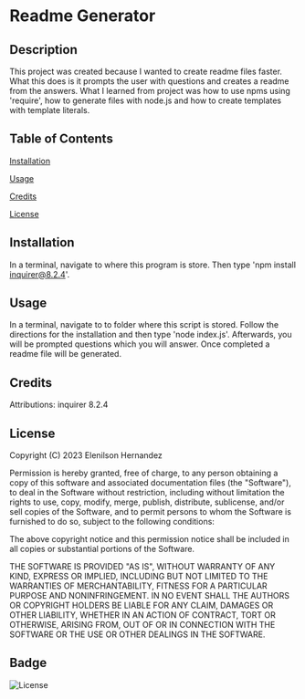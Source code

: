 # Readme Generator

  ## Description

  This project was created because I wanted to create readme files faster.
  What this does is it prompts the user with questions and creates a readme from the answers.
  What I learned from project was how to use npms using 'require', how to generate files with node.js and how to create templates with template literals.

  ## Table of Contents

  [Installation](#installation)

  [Usage](#usage)
  
  [Credits](#credits)

  [License](#license)

  ## Installation

  In a terminal, navigate to where this program is store. Then type 'npm install inquirer@8.2.4'.

  ## Usage

  In a terminal, navigate to to folder where this script is stored. Follow the directions for the installation and then type 'node index.js'. Afterwards, you will be prompted questions which you will answer. Once completed a readme file will be generated.


  ## Credits

  Attributions: inquirer 8.2.4
  


  ## License
    
  Copyright (C) 2023 Elenilson Hernandez
    
  Permission is hereby granted, free of charge, to any person obtaining a copy of this software and 
  associated documentation files (the "Software"), to deal in the Software without restriction, 
  including without limitation the rights to use, copy, modify, merge, publish, distribute, sublicense, 
  and/or sell copies of the Software, and to permit persons to whom the Software is furnished to do 
  so, subject to the following conditions:
    
  The above copyright notice and this permission notice shall be included in all copies or substantial
  portions of the Software.

  THE SOFTWARE IS PROVIDED "AS IS", WITHOUT WARRANTY OF ANY KIND, EXPRESS OR
  IMPLIED, INCLUDING BUT NOT LIMITED TO THE WARRANTIES OF MERCHANTABILITY, FITNESS
  FOR A PARTICULAR PURPOSE AND NONINFRINGEMENT. IN NO EVENT SHALL THE AUTHORS
  OR COPYRIGHT HOLDERS BE LIABLE FOR ANY CLAIM, DAMAGES OR OTHER LIABILITY,
  WHETHER IN AN ACTION OF CONTRACT, TORT OR OTHERWISE, ARISING FROM, OUT OF OR IN
  CONNECTION WITH THE SOFTWARE OR THE USE OR OTHER DEALINGS IN THE SOFTWARE.
  

  ## Badge

![License](https://img.shields.io/badge/License-MIT-green)
